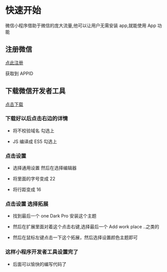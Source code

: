 # 快速开始

微信小程序借助于微信的庞大流量,他可以让用户无需安装 app,就能使用 App 功能

## 注册微信

[点此注册](https://mp.weixin.qq.com/)

获取到 APPID

## 下载微信开发者工具

[点击下载](https://developers.weixin.qq.com/miniprogram/dev/devtools/download.html)

### 下载好以后点击右边的详情

- 将不校验域名 勾选上

- JS 编译成 ES5 勾选上

### 点击设置

- 选择通用设置 然后在选择编辑器

- 将里面的字号变成 22

- 将行距变成 16

### 点击设置 选择拓展

- 找到最后一个 one Dark Pro 安装这个主题

- 然后在扩展里面对着这个点击右键,选择最后一个 Add work place ..之类的

- 然后在鼠标左键点击一下这个拓展，然后选择设置颜色主题即可

### 这样小程序开发者工具设置完了

- 后面可以愉快的编写代码了
